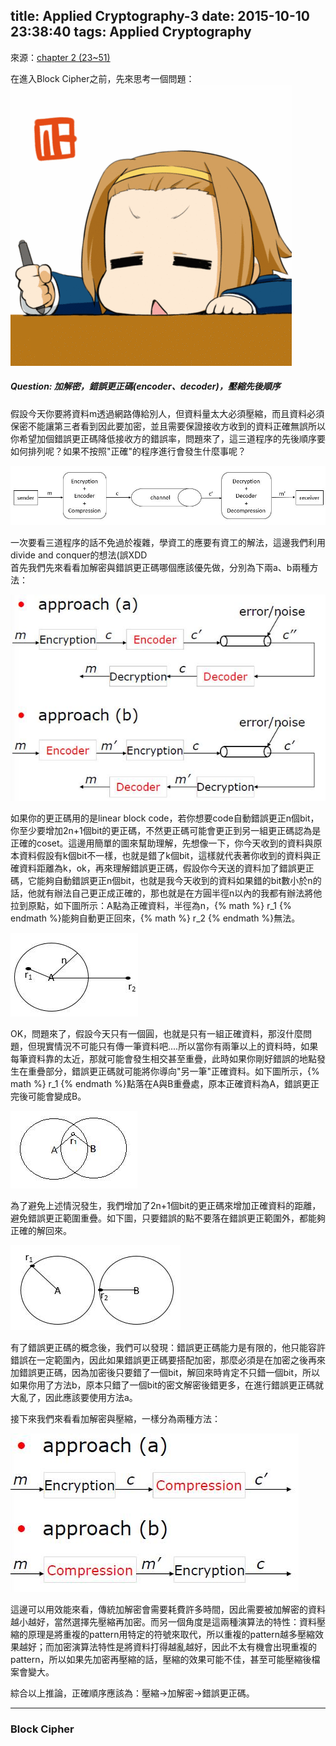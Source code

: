 title: Applied Cryptography-3
date: 2015-10-10 23:38:40
tags: Applied Cryptography
---
來源：[chapter 2 (23~51)](/papers/Chapter2.pdf)

在進入Block Cipher之前，先來思考一個問題：
![](/images/QAQ.gif)
<h5> Question: 加解密，錯誤更正碼(encoder、decoder)，壓縮先後順序 </h5>
假設今天你要將資料m透過網路傳給別人，但資料量太大必須壓縮，而且資料必須保密不能讓第三者看到因此要加密，並且需要保證接收方收到的資料正確無誤所以你希望加個錯誤更正碼降低接收方的錯誤率，問題來了，這三道程序的先後順序要如何排列呢？如果不按照"正確"的程序進行會發生什麼事呢？

![](/images/AC3_Q.jpg)

一次要看三道程序的話不免過於複雜，學資工的應要有資工的解法，這邊我們利用divide and conquer的想法(誤XDD  
首先我們先來看看加解密與錯誤更正碼哪個應該優先做，分別為下兩a、b兩種方法：

![](/images/cry_coder.jpg)

如果你的更正碼用的是linear block code，若你想要code自動錯誤更正n個bit，你至少要增加2n+1個bit的更正碼，不然更正碼可能會更正到另一組更正碼認為是正確的coset。這邊用簡單的圖來幫助理解，先想像一下，你今天收到的資料與原本資料假設有k個bit不一樣，也就是錯了k個bit，這樣就代表著你收到的資料與正確資料距離為k，ok，再來理解錯誤更正碼，假設你今天送的資料加了錯誤更正碼，它能夠自動錯誤更正n個bit，也就是我今天收到的資料如果錯的bit數小於n的話，他就有辦法自己更正成正確的，那也就是在方圓半徑n以內的我都有辦法將他拉到原點，如下圖所示：A點為正確資料，半徑為n，{% math %} r_1 {% endmath %}能夠自動更正回來，{% math %} r_2 {% endmath %}無法。

![](/images/err_1.jpg)

OK，問題來了，假設今天只有一個圓，也就是只有一組正確資料，那沒什麼問題，但現實情況不可能只有傳一筆資料吧....所以當你有兩筆以上的資料時，如果每筆資料靠的太近，那就可能會發生相交甚至重疊，此時如果你剛好錯誤的地點發生在重疊部分，錯誤更正碼就可能將你導向"另一筆"正確資料。如下圖所示，{% math %} r_1 {% endmath %}點落在A與B重疊處，原本正確資料為A，錯誤更正完後可能會變成B。

![](/images/err_2.jpg)

為了避免上述情況發生，我們增加了2n+1個bit的更正碼來增加正確資料的距離，避免錯誤更正範圍重疊。如下圖，只要錯誤的點不要落在錯誤更正範圍外，都能夠正確的解回來。

![A與B距離為2n+1](/images/err_3.jpg)

有了錯誤更正碼的概念後，我們可以發現：錯誤更正碼能力是有限的，他只能容許錯誤在一定範圍內，因此如果錯誤更正碼要搭配加密，那麼必須是在加密之後再來加錯誤更正碼，因為加密後只要錯了一個bit，解回來時肯定不只錯一個bit，所以如果你用了方法b，原本只錯了一個bit的密文解密後錯更多，在進行錯誤更正碼就大亂了，因此應該要使用方法a。

接下來我們來看看加解密與壓縮，一樣分為兩種方法：

![](/images/cry_comp.jpg)

這邊可以用效能來看，傳統加解密會需要耗費許多時間，因此需要被加解密的資料越小越好，當然選擇先壓縮再加密。而另一個角度是這兩種演算法的特性：資料壓縮的原理是將重複的pattern用特定的符號來取代，所以重複的pattern越多壓縮效果越好；而加密演算法特性是將資料打得越亂越好，因此不太有機會出現重複的pattern，所以如果先加密再壓縮的話，壓縮的效果可能不佳，甚至可能壓縮後檔案會變大。

綜合以上推論，正確順序應該為：壓縮→加解密→錯誤更正碼。

<hr>

<h3> Block Cipher </h3>
